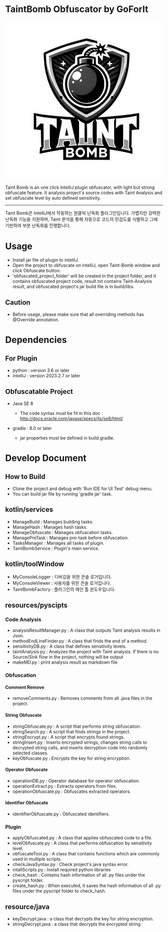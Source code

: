 # TaintBomb Obfuscator by GoForIt
![TaintBombLogo](../.idea/icon.png)

<!-- Plugin description -->
Taint Bomb is an one click IntelliJ plugin obfuscator, with light but strong obfuscate feature. It analysis project's source codes with Taint Analysis and set obfuscate level by auto defined sensitivity.

---
Taint Bomb은 IntelliJ에서 작동하는 원클릭 난독화 플러그인입니다. 가볍지만 강력한 난독화 기능을 지원하며, Taint 분석을 통해 자동으로 코드의 민감도를 식별하고 그에 기반하여 부분 난독화를 진행합니다.
<!-- Plugin description end -->

# Usage
- Install jar file of plugin to intelliJ.
- Open the project to obfuscate on intelliJ, open Taint-Bomb window and click Obfuscate button.
- 'obfuscated_project_folder' will be created in the project folder, and it contains obfuscated project code, result.txt contains Taint-Analysis result, and obfuscated project's jar build file is in build/libs.

## Caution
- Before usage, please make sure that all overriding methods has @Override annotation.


# Dependencies
## For Plugin
- python : version 3.6 or later
- intelliJ : version 2023.2.7 or later

## Obfuscatable Project
- Java SE 8
  - The code syntax must be fit in this doc http://docs.oracle.com/javase/specs/jls/se8/html/
 
- gradle : 8.0 or later
    - jar properties must be defined in build.gradle.

# Develop Document
## How to Build
- Clone the project and debug with 'Run IDE for UI Test' debug menu.
- You can build jar file by running 'gradle jar' task.

## kotlin/services
- ManageBuild : Manages building tasks.
- ManageHash : Manages hash tasks.
- ManageObfuscate : Manages obfuscation tasks.
- ManagePreTask : Manages pre-task before obfuscation.
- TasksManager : Manages all tasks of plugin.
- TaintBombService : Plugin's main service.

## kotlin/toolWindow
- MyConsoleLogger : 디버깅을 위한 콘솔 로거입니다.
- MyConsoleViewer : 사용자를 위한 콘솔 로거입니다.
- TaintBombFactory : 플러그인의 메인 툴 윈도우입니다.

## resources/pyscipts
### Code Analysis
- analysisResultManager.py : A class that outputs Taint analysis results in Json.
- methodEndLineFinder.py : A class that finds the end of a method.
- sensitivityDB.py : A class that defines sensitivity levels.
- taintAnalysis.py : Analyzes the project with Taint analysis. If there is no Source/Sink flow in the project, nothing will be output
- makeMD.py : print analysis result as markdown file
### Obfuscation
#### Comment Remove
- removeComments.py : Removes comments from all .java files in the project.
#### String Obfuscate
- stringObfuscate.py : A script that performs string obfuscation.
- stringSearch.py : A script that finds strings in the project.
- stringEncrypt.py : A script that encrypts found strings.
- stringInsert.py : Inserts encrypted strings, changes string calls to decrypted string calls, and inserts decryption code into randomly selected classes.
- keyObfuscate.py : Encrypts the key for string encryption.
#### Operator Obfuscate
- operationDB.py : Operator database for operator obfuscation.
- operationExtract.py : Extracts operators from files.
- operationObfuscate.py : Obfuscates extracted operators.
#### Identifier Obfuscate
- identifierObfuscate.py : Obfuscated identifiers.
### Plugin
- applyObfuscated.py : A class that applies obfuscated code to a file.
- levelObfuscate.py : A class that performs obfuscation by sensitivity level.
- obfuscateTool.py : A class that contains functions which are commonly used in multiple scripts.
- checkJavaSyntax.py : Check project's java syntax error.
- intallScripts.py : Install required python libraries
- check_hash :  Contains hash information of all .py files under the pyscript folder.
- create_hash.py : When executed, it saves the hash information of all .py files under the pyscript folder to check_hash.

## resource/java
- keyDecrypt.java : a class that decrypts the key for string encryption.
- stringDecrypt.java : a class that decrypts the encrypted string.


